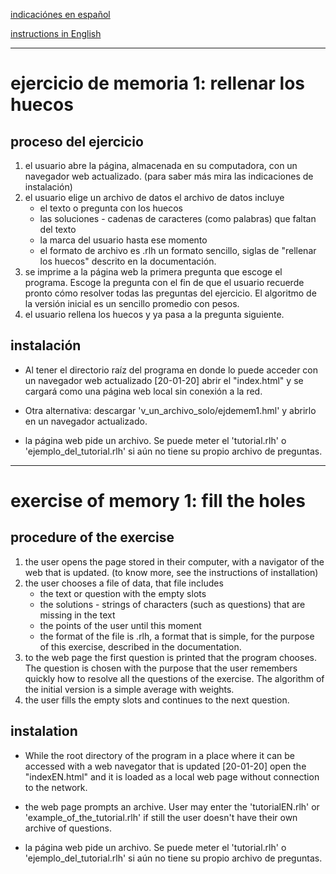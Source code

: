 [indicaciónes en español](#ejercicio-de-memoria-1-rellenar-los-huecos)

[instructions in English](#exercise-of-memory-1-fill-the-holes)

---
# ejercicio de memoria 1: rellenar los huecos #

## proceso del ejercicio ##
1. el usuario abre la página, almacenada en su computadora,
   con un navegador web actualizado. (para saber
   más mira las indicaciones de instalación)
2. el usuario elige un archivo de datos
   el archivo de datos incluye
    - el texto o pregunta con los huecos
    - las soluciones - cadenas de caracteres
      (como palabras) que faltan del texto
    - la marca del usuario hasta ese momento
    - el formato de archivo es .rlh un formato
      sencillo, siglas de "rellenar los huecos" descrito
      en la documentación.
3. se imprime a la página web la primera pregunta
   que escoge el programa. Escoge la pregunta
   con el fin de que el usuario recuerde pronto 
   cómo resolver todas las preguntas del ejercicio.
   El algoritmo de la versión inicial es un
   sencillo promedio con pesos.
4. el usuario rellena los huecos y ya pasa a la
   pregunta siguiente.

## instalación ##
- Al tener el directorio raíz del programa en
  donde lo puede acceder con un navegador web
  actualizado [20-01-20] abrir el "index.html"
  y se cargará como una página web local
  sin conexión a la red.

- Otra alternativa: descargar
  'v_un_archivo_solo/ejdemem1.hml' y abrirlo en un
  navegador actualizado.

- la página web pide un archivo. Se puede meter el
  'tutorial.rlh' o 'ejemplo_del_tutorial.rlh' si aún
  no tiene su propio archivo de preguntas.

---
# exercise of memory 1: fill the holes

## procedure of the exercise ##
1. the user opens the page stored in their computer,
   with a navigator of the web that is updated. (to know
   more, see the instructions of installation)
2. the user chooses a file of data, that file includes
    - the text or question with the empty slots
    - the solutions - strings of characters
      (such as questions) that are missing in the text
    - the points of the user until this moment
    - the format of the file is .rlh, a format that is 
      simple, for the purpose of this exercise, described
      in the documentation.
3. to the web page the first question is printed
   that the program chooses. The question is chosen
   with the purpose that the user remembers quickly
   how to resolve all the questions of the exercise.
   The algorithm of the initial version is a simple
   average with weights.
4. the user fills the empty slots and continues to the
   next question.

## instalation ##
- While the root directory of the program in a place
  where it can be accessed with a web navegator that
  is updated [20-01-20] open the "indexEN.html"
  and it is loaded as a local web page without
  connection to the network.

- the web page prompts an archive. User may enter the
  'tutorialEN.rlh' or 'example_of_the_tutorial.rlh' if
  still the user doesn't have their own archive of questions.
- la página web pide un archivo. Se puede meter el
  'tutorial.rlh' o 'ejemplo_del_tutorial.rlh' si aún
  no tiene su propio archivo de preguntas.
